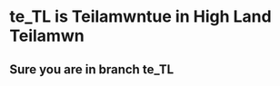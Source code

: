 te_TL is Teilamwntue in High Land Teilamwn
==========================================

Sure you are in branch te_TL
----------------------------
